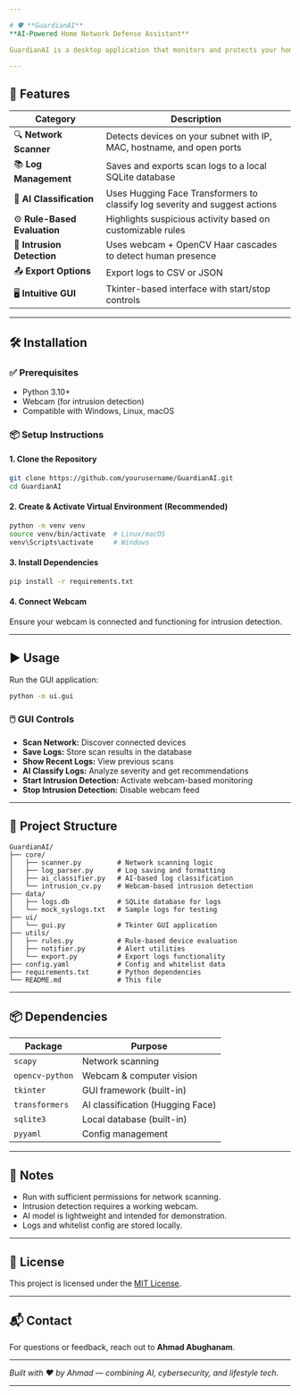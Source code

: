 ```yaml
---

# 🛡️ **GuardianAI**  
**AI-Powered Home Network Defense Assistant**

GuardianAI is a desktop application that monitors and protects your home network. It scans connected devices, analyzes logs with AI, and detects physical intrusions using your webcam. Built with **Tkinter**, it blends cybersecurity, AI, and computer vision into a user-friendly interface.

---
```


## 🚀 Features

| Category                  | Description                                                                 |
|---------------------------|-----------------------------------------------------------------------------|
| 🔍 **Network Scanner**     | Detects devices on your subnet with IP, MAC, hostname, and open ports       |
| 📚 **Log Management**      | Saves and exports scan logs to a local SQLite database                      |
| 🧠 **AI Classification**   | Uses Hugging Face Transformers to classify log severity and suggest actions |
| ⚙️ **Rule-Based Evaluation**| Highlights suspicious activity based on customizable rules                  |
| 🎥 **Intrusion Detection** | Uses webcam + OpenCV Haar cascades to detect human presence                 |
| 📤 **Export Options**      | Export logs to CSV or JSON                                                  |
| 🖥️ **Intuitive GUI**       | Tkinter-based interface with start/stop controls                           |

---

## 🛠️ Installation

### ✅ Prerequisites

- Python 3.10+
- Webcam (for intrusion detection)
- Compatible with Windows, Linux, macOS

### 📦 Setup Instructions

#### 1. Clone the Repository

```bash
git clone https://github.com/yourusername/GuardianAI.git
cd GuardianAI
```

#### 2. Create & Activate Virtual Environment (Recommended)

```bash
python -m venv venv
source venv/bin/activate  # Linux/macOS
venv\Scripts\activate     # Windows
```

#### 3. Install Dependencies

```bash
pip install -r requirements.txt
```

#### 4. Connect Webcam

Ensure your webcam is connected and functioning for intrusion detection.

---

## ▶️ Usage

Run the GUI application:

```bash
python -m ui.gui
```

### 🖱️ GUI Controls

- **Scan Network:** Discover connected devices
- **Save Logs:** Store scan results in the database
- **Show Recent Logs:** View previous scans
- **AI Classify Logs:** Analyze severity and get recommendations
- **Start Intrusion Detection:** Activate webcam-based monitoring
- **Stop Intrusion Detection:** Disable webcam feed

---

## 📁 Project Structure

```
GuardianAI/
├── core/
│   ├── scanner.py         # Network scanning logic
│   ├── log_parser.py      # Log saving and formatting
│   ├── ai_classifier.py   # AI-based log classification
│   └── intrusion_cv.py    # Webcam-based intrusion detection
├── data/
│   ├── logs.db            # SQLite database for logs
│   └── mock_syslogs.txt   # Sample logs for testing
├── ui/
│   └── gui.py             # Tkinter GUI application
├── utils/
│   ├── rules.py           # Rule-based device evaluation
│   ├── notifier.py        # Alert utilities
│   └── export.py          # Export logs functionality
├── config.yaml            # Config and whitelist data
├── requirements.txt       # Python dependencies
└── README.md              # This file
```

---

## 📦 Dependencies

| Package           | Purpose                          |
|-------------------|----------------------------------|
| `scapy`           | Network scanning                 |
| `opencv-python`   | Webcam & computer vision         |
| `tkinter`         | GUI framework (built-in)         |
| `transformers`    | AI classification (Hugging Face) |
| `sqlite3`         | Local database (built-in)        |
| `pyyaml`          | Config management                |

---

## 📝 Notes

- Run with sufficient permissions for network scanning.
- Intrusion detection requires a working webcam.
- AI model is lightweight and intended for demonstration.
- Logs and whitelist config are stored locally.

---

## 📄 License

This project is licensed under the [MIT License](LICENSE).

---

## 📬 Contact

For questions or feedback, reach out to **Ahmad Abughanam**.

---

_Built with ❤️ by Ahmad — combining AI, cybersecurity, and lifestyle tech._

---
